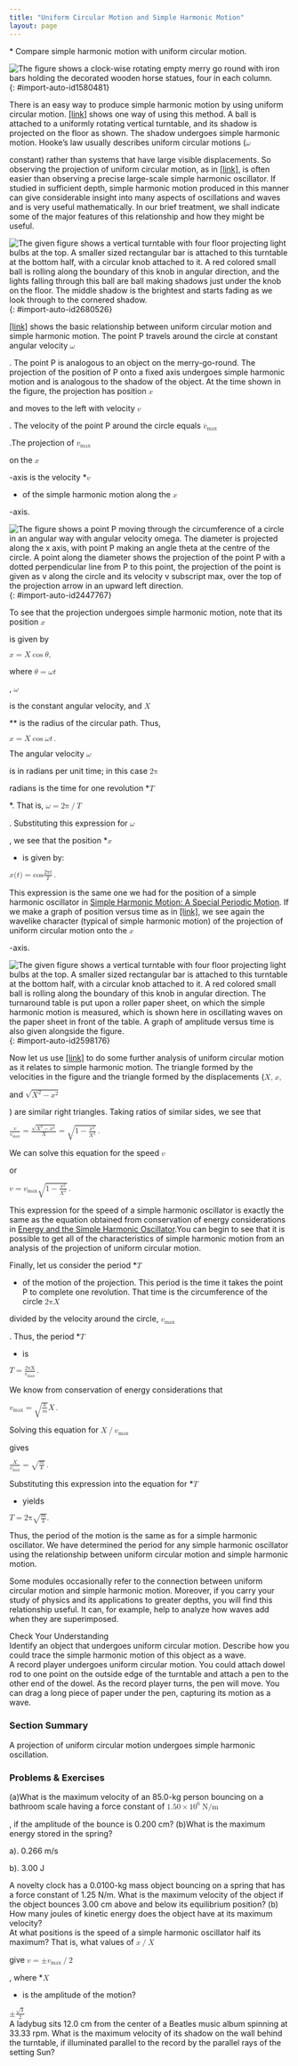 ```yaml
---
title: "Uniform Circular Motion and Simple Harmonic Motion"
layout: page
---
```



<div data-type="abstract" markdown="1">
* Compare simple harmonic motion with uniform circular motion.

</div>

 ![The figure shows a clock-wise rotating empty merry go round with iron bars holding the decorated wooden horse statues, four in each column.](../resources/Figure_17_06_01a.jpg "The horses on this merry-go-round exhibit uniform circular motion. (credit: Wonderlane, Flickr)"){: #import-auto-id1580481}

There is an easy way to produce simple harmonic motion by using uniform circular motion. [\[link\]](#import-auto-id2680526) shows one way of using this method. A ball is attached to a uniformly rotating vertical turntable, and its shadow is projected on the floor as shown. The shadow undergoes simple harmonic motion. Hooke’s law usually describes uniform circular motions (<math xmlns="http://www.w3.org/1998/Math/MathML"><semantics><mrow><mrow><mi>ω</mi></mrow><mrow /></mrow><annotation encoding="StarMath 5.0"> size 12{ω} {}</annotation></semantics></math>

 constant) rather than systems that have large visible displacements. So observing the projection of uniform circular motion, as in [\[link\]](#import-auto-id2680526), is often easier than observing a precise large-scale simple harmonic oscillator. If studied in sufficient depth, simple harmonic motion produced in this manner can give considerable insight into many aspects of oscillations and waves and is very useful mathematically. In our brief treatment, we shall indicate some of the major features of this relationship and how they might be useful.

![The given figure shows a vertical turntable with four floor projecting light bulbs at the top. A smaller sized rectangular bar is attached to this turntable at the bottom half, with a circular knob attached to it. A red colored small ball is rolling along the boundary of this knob in angular direction, and the lights falling through this ball are ball making shadows just under the knob on the floor. The middle shadow is the brightest and starts fading as we look through to the cornered shadow.](../resources/Figure_17_06_02a.jpg "The shadow of a ball rotating at constant angular velocity &#x3C9; size 12{&#x3C9;} {} on a turntable goes back and forth in precise simple harmonic motion."){: #import-auto-id2680526}

[\[link\]](#import-auto-id2447767) shows the basic relationship between uniform circular motion and simple harmonic motion. The point P travels around the circle at constant angular velocity <math xmlns="http://www.w3.org/1998/Math/MathML"><semantics><mrow><mrow><mi>ω</mi></mrow><mrow /></mrow><annotation encoding="StarMath 5.0"> size 12{ω} {}</annotation></semantics></math>

. The point P is analogous to an object on the merry-go-round. The projection of the position of P onto a fixed axis undergoes simple harmonic motion and is analogous to the shadow of the object. At the time shown in the figure, the projection has position <math xmlns="http://www.w3.org/1998/Math/MathML"><semantics><mrow><mrow><mi>x</mi></mrow><mrow /></mrow><annotation encoding="StarMath 5.0"> size 12{x} {}</annotation></semantics></math>

 and moves to the left with velocity <math xmlns="http://www.w3.org/1998/Math/MathML"><semantics><mrow><mrow><mi>v</mi></mrow><mrow /></mrow><annotation encoding="StarMath 5.0"> size 12{v} {}</annotation></semantics></math>

. The velocity of the point P around the circle equals <math xmlns="http://www.w3.org/1998/Math/MathML"><semantics><mrow><mrow><msub><mover accent="true"><mi>v</mi><mo>¯</mo></mover><mrow><mtext>max</mtext></mrow></msub></mrow><mrow /></mrow><annotation encoding="StarMath 5.0"> size 12{ {overline {v}} rSub { size 8{"max"} } } {}</annotation></semantics></math>

.The projection of <math xmlns="http://www.w3.org/1998/Math/MathML"><semantics><mrow><mrow><msub><mover accent="true"><mi>v</mi><mo>¯</mo></mover><mrow><mtext>max</mtext></mrow></msub></mrow><mrow /></mrow><annotation encoding="StarMath 5.0"> size 12{ {overline {v}} rSub { size 8{"max"} } } {}</annotation></semantics></math>

 on the <math xmlns="http://www.w3.org/1998/Math/MathML"><semantics><mrow><mrow><mi>x</mi></mrow><mrow /></mrow><annotation encoding="StarMath 5.0"> size 12{x} {}</annotation></semantics></math>

-axis is the velocity *<math xmlns="http://www.w3.org/1998/Math/MathML"><semantics><mrow><mrow><mi>v</mi></mrow><mrow /></mrow><annotation encoding="StarMath 5.0"> size 12{v} {}</annotation></semantics></math>

* of the simple harmonic motion along the <math xmlns="http://www.w3.org/1998/Math/MathML"><semantics><mrow><mrow><mi>x</mi></mrow><mrow /></mrow><annotation encoding="StarMath 5.0"> size 12{x} {}</annotation></semantics></math>

-axis.

 ![The figure shows a point P moving through the circumference of a circle in an angular way with angular velocity omega. The diameter is projected along the x axis, with point P making an angle theta at the centre of the circle. A point along the diameter shows the projection of the point P with a dotted perpendicular line from P to this point, the projection of the point is given as v along the circle and its velocity v subscript max, over the top of the projection arrow in an upward left direction.](../resources/Figure_17_06_03a.jpg "A point P moving on a circular path with a constant angular velocity &#x3C9; size 12{&#x3C9;} {} is undergoing uniform circular motion. Its projection on the x-axis undergoes simple harmonic motion. Also shown is the velocity of this point around the circle, v&#xAF;max size 12{ {overline  {v}}  rSub { size 8{&quot;max&quot;} } } {}, and its projection, which is v size 12{v} {}. Note that these velocities form a similar triangle to the displacement triangle."){: #import-auto-id2447767}

To see that the projection undergoes simple harmonic motion, note that its position <math xmlns="http://www.w3.org/1998/Math/MathML"><semantics><mrow><mrow><mi>x</mi></mrow><mrow /></mrow><annotation encoding="StarMath 5.0"> size 12{x} {}</annotation></semantics></math>

 is given by

<div data-type="equation" id="eip-202">
<math xmlns="http://www.w3.org/1998/Math/MathML"><semantics><mrow><mrow><mrow><mrow><mi>x</mi><mo stretchy="false">=</mo><mi fontstyle="italic">X</mi></mrow><mspace width="0.25em" /><mtext>cos</mtext><mspace width="0.25em" /><mi>θ</mi></mrow></mrow><mtext>,</mtext><mrow /></mrow><annotation encoding="StarMath 5.0"> size 12{x=X"cos"θ","} {}</annotation></semantics></math>
</div>

where <math xmlns="http://www.w3.org/1998/Math/MathML"><semantics><mrow><mrow><mrow><mrow><mi>θ</mi><mo stretchy="false">=</mo><mi>ω</mi></mrow><mi /><mi>t</mi></mrow></mrow><mrow /></mrow><annotation encoding="StarMath 5.0"> size 12{θ=ω`t} {}</annotation></semantics></math>

, <math xmlns="http://www.w3.org/1998/Math/MathML"><semantics><mrow><mrow><mi>ω</mi></mrow><mrow /></mrow><annotation encoding="StarMath 5.0"> size 12{ω} {}</annotation></semantics></math>

 is the constant angular velocity, and <math xmlns="http://www.w3.org/1998/Math/MathML"><semantics><mrow><mrow><mi>X</mi></mrow><mrow /></mrow><annotation encoding="StarMath 5.0"> size 12{X} {}</annotation></semantics></math>

** is the radius of the circular path. Thus,

<div data-type="equation" id="eip-804">
<math xmlns="http://www.w3.org/1998/Math/MathML"> <semantics> <mrow> <mrow> <mrow> <mrow> <mi>x</mi> <mo stretchy="false">=</mo> <mi>X</mi> </mrow><mspace width="0.25em" /> <mtext>cos</mtext><mspace width="0.25em" /> <mi>ω</mi> <mi /> <mi>t</mi> </mrow> </mrow> <mo>.</mo> <mrow /> </mrow> <annotation encoding="StarMath 5.0"> size 12{x=X"cos"ω`t} {}</annotation> </semantics> </math>
</div>

The angular velocity <math xmlns="http://www.w3.org/1998/Math/MathML"><semantics><mrow><mrow><mi>ω</mi></mrow><mrow /></mrow><annotation encoding="StarMath 5.0"> size 12{ω} {}</annotation></semantics></math>

 is in radians per unit time; in this case <math xmlns="http://www.w3.org/1998/Math/MathML"><semantics><mrow><mrow><mn>2π</mn></mrow><mrow /></mrow><annotation encoding="StarMath 5.0"> size 12{2π} {}</annotation></semantics></math>

 radians is the time for one revolution *<math xmlns="http://www.w3.org/1998/Math/MathML"><semantics><mrow><mrow><mi>T</mi></mrow><mrow /></mrow><annotation encoding="StarMath 5.0"> size 12{T} {}</annotation></semantics></math>

*. That is, <math xmlns="http://www.w3.org/1998/Math/MathML"><semantics><mrow><mrow><mrow><mi>ω</mi><mo stretchy="false">=</mo><mrow><mn>2π</mn><mo stretchy="false">/</mo><mi>T</mi></mrow></mrow></mrow><mrow /></mrow><annotation encoding="StarMath 5.0"> size 12{ω=2π/T} {}</annotation></semantics></math>

. Substituting this expression for <math xmlns="http://www.w3.org/1998/Math/MathML"><semantics><mrow><mrow><mi>ω</mi></mrow><mrow /></mrow><annotation encoding="StarMath 5.0"> size 12{ω} {}</annotation></semantics></math>

, we see that the position *<math xmlns="http://www.w3.org/1998/Math/MathML"><semantics><mrow><mrow><mi>x</mi></mrow><mrow /></mrow><annotation encoding="StarMath 5.0"> size 12{x} {}</annotation></semantics></math>

* is given by:

<div data-type="equation" id="eip-901">
<math xmlns="http://www.w3.org/1998/Math/MathML"> <semantics> <mrow> <mrow> <mrow> <mi>x</mi> <mo stretchy="false">(</mo> <mi>t</mi> <mrow> <mo stretchy="false">)</mo> <mo stretchy="false">=</mo> <mtext>cos</mtext> </mrow> <mfenced open="(" close=")"> <mfrac> <mrow> <mn>2π</mn> <mi /> <mi>t</mi> </mrow> <mi>T</mi> </mfrac> </mfenced> </mrow> </mrow> <mo>.</mo> <mrow /> </mrow> <annotation encoding="StarMath 5.0"> size 12{x \( t \) ="cos" left ( { {2π`t} over {T} } right )} {}</annotation> </semantics> </math>
</div>

This expression is the same one we had for the position of a simple harmonic oscillator in [Simple Harmonic Motion: A Special Periodic Motion](/m42242). If we make a graph of position versus time as in [\[link\]](#import-auto-id2598176), we see again the wavelike character (typical of simple harmonic motion) of the projection of uniform circular motion onto the <math xmlns="http://www.w3.org/1998/Math/MathML"><semantics><mrow><mrow><mi>x</mi></mrow><mrow /></mrow><annotation encoding="StarMath 5.0"> size 12{x} {}</annotation></semantics></math>

-axis.

![The given figure shows a vertical turntable with four floor projecting light bulbs at the top. A smaller sized rectangular bar is attached to this turntable at the bottom half, with a circular knob attached to it. A red colored small ball is rolling along the boundary of this knob in angular direction. The turnaround table is put upon a roller paper sheet, on which the simple harmonic motion is measured, which is shown here in oscillating waves on the paper sheet in front of the table. A graph of amplitude versus time is also given alongside the figure.](../resources/Figure_17_06_04a.jpg "The position of the projection of uniform circular motion performs simple harmonic motion, as this wavelike graph of x size 12{x} {} versus t size 12{x} {} indicates."){: #import-auto-id2598176}

Now let us use [\[link\]](#import-auto-id2447767) to do some further analysis of uniform circular motion as it relates to simple harmonic motion. The triangle formed by the velocities in the figure and the triangle formed by the displacements (<math xmlns="http://www.w3.org/1998/Math/MathML"><semantics><mrow><mrow><mrow><mi>X</mi><mi>, </mi><mspace width="0.25em" /><mi>x</mi><mi>, </mi><mspace width="0.25em" /></mrow></mrow><mrow /></mrow><annotation encoding="StarMath 5.0"> size 12{X,x,} {}</annotation></semantics></math>

 and <math xmlns="http://www.w3.org/1998/Math/MathML"><semantics><mrow><mrow><msqrt><mrow><msup><mi>X</mi><mrow><mn>2</mn></mrow></msup><mo stretchy="false">−</mo><msup><mi>x</mi><mrow><mn>2</mn></mrow></msup></mrow></msqrt></mrow><mrow /></mrow><annotation encoding="StarMath 5.0"> size 12{ sqrt {X rSup { size 8{2} } - x rSup { size 8{2} } } } {}</annotation></semantics></math>

) are similar right triangles. Taking ratios of similar sides, we see that

<div data-type="equation" id="eip-830">
<math xmlns="http://www.w3.org/1998/Math/MathML"> <semantics> <mrow> <mrow> <mrow> <mrow> <mfrac> <mi>v</mi> <msub> <mi>v</mi> <mrow> <mtext>max</mtext> </mrow> </msub> </mfrac> <mo stretchy="false">=</mo> <mfrac> <msqrt> <mrow> <msup> <mi>X</mi> <mrow> <mn>2</mn> </mrow> </msup> <mo stretchy="false">−</mo> <msup> <mi>x</mi> <mrow> <mn>2</mn> </mrow> </msup> </mrow> </msqrt> <mi>X</mi> </mfrac> </mrow> <mo stretchy="false">=</mo> <msqrt> <mrow> <mn>1</mn> <mo stretchy="false">−</mo> <mfrac> <msup> <mi>x</mi> <mrow> <mn>2</mn> </mrow> </msup> <msup> <mi>X</mi> <mrow> <mn>2</mn> </mrow> </msup> </mfrac> </mrow> </msqrt> </mrow> </mrow> <mo>.</mo> <mrow /> </mrow> <annotation encoding="StarMath 5.0"> size 12{ { {v} over {v rSub { size 8{"max"} } } } = { { sqrt {X rSup { size 8{2} } - x rSup { size 8{2} } } } over {X} } = sqrt {1 - { {x rSup { size 8{2} } } over {X rSup { size 8{2} } } } } } {}</annotation> </semantics> </math>
</div>

We can solve this equation for the speed <math xmlns="http://www.w3.org/1998/Math/MathML"><semantics><mrow><mrow><mi>v</mi></mrow><mrow /></mrow><annotation encoding="StarMath 5.0"> size 12{v} {}</annotation></semantics></math>

 or

<div data-type="equation" id="eip-561">
<math xmlns="http://www.w3.org/1998/Math/MathML"> <semantics> <mrow> <mrow> <mrow> <mrow> <mi>v</mi> <mo stretchy="false">=</mo> <msub> <mi>v</mi> <mrow> <mtext>max</mtext> </mrow> </msub> </mrow> <msqrt> <mrow> <mn>1</mn> <mo stretchy="false">−</mo> <mfrac> <msup> <mi>x</mi> <mrow> <mn>2</mn> </mrow> </msup> <msup> <mi>X</mi> <mrow> <mn>2</mn> </mrow> </msup> </mfrac> </mrow> </msqrt> </mrow> </mrow> <mo>.</mo> <mrow /> </mrow> <annotation encoding="StarMath 5.0"> size 12{v=v rSub { size 8{"max"} } sqrt {1 - { {x rSup { size 8{2} } } over {X rSup { size 8{2} } } } } } {}</annotation> </semantics> </math>
</div>

This expression for the speed of a simple harmonic oscillator is exactly the same as the equation obtained from conservation of energy considerations in [Energy and the Simple Harmonic Oscillator](/m42244).You can begin to see that it is possible to get all of the characteristics of simple harmonic motion from an analysis of the projection of uniform circular motion.

Finally, let us consider the period *<math xmlns="http://www.w3.org/1998/Math/MathML"><semantics><mrow><mrow><mi>T</mi></mrow><mrow /></mrow><annotation encoding="StarMath 5.0"> size 12{T} {}</annotation></semantics></math>

* of the motion of the projection. This period is the time it takes the point P to complete one revolution. That time is the circumference of the circle <math xmlns="http://www.w3.org/1998/Math/MathML"><semantics><mrow><mrow><mn>2π</mn><mi>X</mi></mrow><mrow /></mrow><annotation encoding="StarMath 5.0"> size 12{2πX} {}</annotation></semantics></math>

 divided by the velocity around the circle, <math xmlns="http://www.w3.org/1998/Math/MathML"><semantics><mrow><mrow><msub><mi>v</mi><mrow><mtext>max</mtext></mrow></msub></mrow><mrow /></mrow><annotation encoding="StarMath 5.0"> size 12{v rSub { size 8{"max"} } } {}</annotation></semantics></math>

. Thus, the period *<math xmlns="http://www.w3.org/1998/Math/MathML"><semantics><mrow><mrow><mi>T</mi></mrow><mrow /></mrow><annotation encoding="StarMath 5.0"> size 12{T} {}</annotation></semantics></math>

* is

<div data-type="equation" id="eip-645">
<math xmlns="http://www.w3.org/1998/Math/MathML"> <semantics> <mrow> <mrow> <mrow> <mi>T</mi> <mo stretchy="false">=</mo> <mfrac> <mn>2πX</mn> <msub> <mi>v</mi> <mrow> <mtext>max</mtext> </mrow> </msub> </mfrac> </mrow> </mrow> <mrow /> <mo>.</mo> </mrow> <annotation encoding="StarMath 5.0"> size 12{T= { {2πX} over {v rSub { size 8{"max"} } } } } {}</annotation> </semantics> </math>
</div>

We know from conservation of energy considerations that

<div data-type="equation" id="eip-694">
<math xmlns="http://www.w3.org/1998/Math/MathML"> <semantics> <mrow> <mrow> <mrow> <mrow> <msub> <mi>v</mi> <mrow> <mtext>max</mtext> </mrow> </msub> <mo stretchy="false">=</mo> <msqrt> <mfrac> <mi>k</mi> <mi>m</mi> </mfrac> </msqrt> </mrow> <mi>X</mi> </mrow> </mrow> <mrow /> <mo>.</mo> </mrow> <annotation encoding="StarMath 5.0"> size 12{v rSub { size 8{"max"} } = sqrt { { {k} over {m} } } X} {}</annotation> </semantics> </math>
</div>

Solving this equation for <math xmlns="http://www.w3.org/1998/Math/MathML"><semantics><mrow><mrow><mrow><mi>X</mi><mo stretchy="false">/</mo><msub><mi>v</mi><mrow><mtext>max</mtext></mrow></msub></mrow></mrow><mrow /></mrow><annotation encoding="StarMath 5.0"> size 12{X/v rSub { size 8{"max"} } } {}</annotation></semantics></math>

 gives

<div data-type="equation" id="eip-862">
<math xmlns="http://www.w3.org/1998/Math/MathML"> <semantics> <mrow> <mrow> <mrow> <mfrac> <mi>X</mi> <msub> <mi>v</mi> <mrow> <mtext>max</mtext> </mrow> </msub> </mfrac> <mo stretchy="false">=</mo> <msqrt> <mfrac> <mi>m</mi> <mi>k</mi> </mfrac> </msqrt> </mrow> </mrow> <mrow /> <mo>.</mo> </mrow> <annotation encoding="StarMath 5.0"> size 12{ { {X} over {v rSub { size 8{"max"} } } } = sqrt { { {m} over {k} } } } {}</annotation> </semantics> </math>
</div>

Substituting this expression into the equation for *<math xmlns="http://www.w3.org/1998/Math/MathML"><semantics><mrow><mrow><mi>T</mi></mrow><mrow /></mrow><annotation encoding="StarMath 5.0"> size 12{T} {}</annotation></semantics></math>

* yields

<div data-type="equation" id="eip-445">
<math xmlns="http://www.w3.org/1998/Math/MathML"><semantics><mrow><mrow><mrow><mrow><mi>T</mi><mo stretchy="false">=</mo><mn>2π</mn></mrow><msqrt><mfrac><mi>m</mi><mi>k</mi></mfrac></msqrt></mrow></mrow><mtext>.</mtext><mrow /></mrow><annotation encoding="StarMath 5.0"> size 12{T=2π sqrt { { {m} over {k} } } "."} {}</annotation></semantics></math>
</div>

Thus, the period of the motion is the same as for a simple harmonic oscillator. We have determined the period for any simple harmonic oscillator using the relationship between uniform circular motion and simple harmonic motion.

Some modules occasionally refer to the connection between uniform circular motion and simple harmonic motion. Moreover, if you carry your study of physics and its applications to greater depths, you will find this relationship useful. It can, for example, help to analyze how waves add when they are superimposed.

<div data-type="exercise" data-element-type="check-understanding" data-label="">
<div data-type="title">
Check Your Understanding
</div>
<div data-type="problem" markdown="1">
Identify an object that undergoes uniform circular motion. Describe how you could trace the simple harmonic motion of this object as a wave.

</div>
<div data-type="solution" data-print-placement="here" markdown="1">
A record player undergoes uniform circular motion. You could attach dowel rod to one point on the outside edge of the turntable and attach a pen to the other end of the dowel. As the record player turns, the pen will move. You can drag a long piece of paper under the pen, capturing its motion as a wave.

</div>
</div>

### Section Summary

A projection of uniform circular motion undergoes simple harmonic oscillation.

### Problems &amp; Exercises

<div data-type="exercise" data-element-type="problems-exercises">
<div data-type="problem" markdown="1">
(a)What is the maximum velocity of an 85.0-kg person bouncing on a bathroom scale having a force constant of <math xmlns="http://www.w3.org/1998/Math/MathML"><semantics><mrow><mrow><mrow><mn>1</mn><mtext>.</mtext><mrow><mtext>50</mtext><mo stretchy="false">×</mo><msup><mtext>10</mtext><mrow><mn>6</mn></mrow></msup></mrow><mspace width="0.25em" /><mtext>N/m</mtext></mrow></mrow><mrow /></mrow><annotation encoding="StarMath 5.0"> size 12{1 "." "50" times "10" rSup { size 8{5} } "N/m"} {}</annotation></semantics></math>

, if the amplitude of the bounce is 0.200 cm? (b)What is the maximum energy stored in the spring?

</div>
<div data-type="solution" data-element-type="problems-exercises" markdown="1">
a). 0.266 m/s

b). 3.00 J

</div>
</div>

<div data-type="exercise" data-element-type="problems-exercises">
<div data-type="problem" markdown="1">
A novelty clock has a 0.0100-kg mass object bouncing on a spring that has a force constant of 1.25 N/m. What is the maximum velocity of the object if the object bounces 3.00 cm above and below its equilibrium position? (b) How many joules of kinetic energy does the object have at its maximum velocity?

</div>
</div>

<div data-type="exercise" data-element-type="problems-exercises">
<div data-type="problem" markdown="1">
At what positions is the speed of a simple harmonic oscillator half its maximum? That is, what values of <math xmlns="http://www.w3.org/1998/Math/MathML"><semantics><mrow><mrow><mrow><mi>x</mi><mo stretchy="false">/</mo><mi>X</mi></mrow></mrow><mrow /></mrow><annotation encoding="StarMath 5.0"> size 12{x/X} {}</annotation></semantics></math>

 give <math xmlns="http://www.w3.org/1998/Math/MathML"><semantics><mrow><mrow><mrow><mi>v</mi><mo stretchy="false">=</mo><mrow><mrow><mo stretchy="false">±</mo><msub><mi>v</mi><mrow><mtext>max</mtext></mrow></msub></mrow><mo stretchy="false">/</mo><mn>2</mn></mrow></mrow></mrow><mrow /></mrow><annotation encoding="StarMath 5.0"> size 12{v= +- v rSub { size 8{"max"} } /2} {}</annotation></semantics></math>

, where *<math xmlns="http://www.w3.org/1998/Math/MathML"><semantics><mrow><mrow><mi>X</mi></mrow><mrow /></mrow><annotation encoding="StarMath 5.0"> size 12{X} {}</annotation></semantics></math>

* is the amplitude of the motion?

</div>
<div data-type="solution" markdown="1">
<math xmlns="http://www.w3.org/1998/Math/MathML"> <semantics> <mrow> <mrow> <mrow> <mo stretchy="false">±</mo> <mfrac> <msqrt> <mn>3</mn> </msqrt> <mn>2</mn> </mfrac> </mrow> </mrow> <mrow /> </mrow> <annotation encoding="StarMath 5.0"> size 12{ +- { { sqrt {3} } over {2} } } {}</annotation> </semantics> </math>

</div>
</div>

<div data-type="exercise" data-element-type="problems-exercises">
<div data-type="problem" markdown="1">
A ladybug sits 12.0 cm from the center of a Beatles music album spinning at 33.33 rpm. What is the maximum velocity of its shadow on the wall behind the turntable, if illuminated parallel to the record by the parallel rays of the setting Sun?

</div>
</div>

